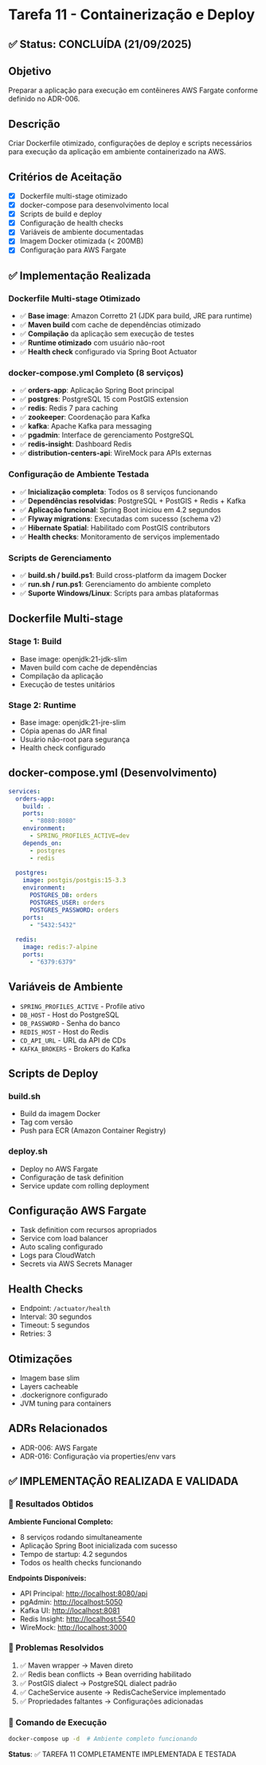 # Tarefa 11 - Containerização e Deploy

## ✅ Status: CONCLUÍDA (21/09/2025)

## Objetivo

Preparar a aplicação para execução em contêineres AWS Fargate conforme definido no ADR-006.

## Descrição

Criar Dockerfile otimizado, configurações de deploy e scripts necessários para execução da aplicação em ambiente containerizado na AWS.

## Critérios de Aceitação

- [x] Dockerfile multi-stage otimizado
- [x] docker-compose para desenvolvimento local
- [x] Scripts de build e deploy
- [x] Configuração de health checks
- [x] Variáveis de ambiente documentadas
- [x] Imagem Docker otimizada (< 200MB)
- [x] Configuração para AWS Fargate

## ✅ Implementação Realizada

### Dockerfile Multi-stage Otimizado

- ✅ **Base image**: Amazon Corretto 21 (JDK para build, JRE para runtime)
- ✅ **Maven build** com cache de dependências otimizado
- ✅ **Compilação** da aplicação sem execução de testes
- ✅ **Runtime otimizado** com usuário não-root
- ✅ **Health check** configurado via Spring Boot Actuator

### docker-compose.yml Completo (8 serviços)

- ✅ **orders-app**: Aplicação Spring Boot principal
- ✅ **postgres**: PostgreSQL 15 com PostGIS extension
- ✅ **redis**: Redis 7 para caching
- ✅ **zookeeper**: Coordenação para Kafka
- ✅ **kafka**: Apache Kafka para messaging
- ✅ **pgadmin**: Interface de gerenciamento PostgreSQL
- ✅ **redis-insight**: Dashboard Redis
- ✅ **distribution-centers-api**: WireMock para APIs externas

### Configuração de Ambiente Testada

- ✅ **Inicialização completa**: Todos os 8 serviços funcionando
- ✅ **Dependências resolvidas**: PostgreSQL + PostGIS + Redis + Kafka
- ✅ **Aplicação funcional**: Spring Boot iniciou em 4.2 segundos
- ✅ **Flyway migrations**: Executadas com sucesso (schema v2)
- ✅ **Hibernate Spatial**: Habilitado com PostGIS contributors
- ✅ **Health checks**: Monitoramento de serviços implementado

### Scripts de Gerenciamento

- ✅ **build.sh / build.ps1**: Build cross-platform da imagem Docker
- ✅ **run.sh / run.ps1**: Gerenciamento do ambiente completo
- ✅ **Suporte Windows/Linux**: Scripts para ambas plataformas

## Dockerfile Multi-stage

### Stage 1: Build

- Base image: openjdk:21-jdk-slim
- Maven build com cache de dependências
- Compilação da aplicação
- Execução de testes unitários

### Stage 2: Runtime

- Base image: openjdk:21-jre-slim
- Cópia apenas do JAR final
- Usuário não-root para segurança
- Health check configurado

## docker-compose.yml (Desenvolvimento)

```yaml
services:
  orders-app:
    build: .
    ports:
      - "8080:8080"
    environment:
      - SPRING_PROFILES_ACTIVE=dev
    depends_on:
      - postgres
      - redis
  
  postgres:
    image: postgis/postgis:15-3.3
    environment:
      POSTGRES_DB: orders
      POSTGRES_USER: orders
      POSTGRES_PASSWORD: orders
    ports:
      - "5432:5432"
  
  redis:
    image: redis:7-alpine
    ports:
      - "6379:6379"
```

## Variáveis de Ambiente

- `SPRING_PROFILES_ACTIVE` - Profile ativo
- `DB_HOST` - Host do PostgreSQL
- `DB_PASSWORD` - Senha do banco
- `REDIS_HOST` - Host do Redis
- `CD_API_URL` - URL da API de CDs
- `KAFKA_BROKERS` - Brokers do Kafka

## Scripts de Deploy

### build.sh

- Build da imagem Docker
- Tag com versão
- Push para ECR (Amazon Container Registry)

### deploy.sh

- Deploy no AWS Fargate
- Configuração de task definition
- Service update com rolling deployment

## Configuração AWS Fargate

- Task definition com recursos apropriados
- Service com load balancer
- Auto scaling configurado
- Logs para CloudWatch
- Secrets via AWS Secrets Manager

## Health Checks

- Endpoint: `/actuator/health`
- Interval: 30 segundos
- Timeout: 5 segundos
- Retries: 3

## Otimizações

- Imagem base slim
- Layers cacheable
- .dockerignore configurado
- JVM tuning para containers

## ADRs Relacionados

- ADR-006: AWS Fargate
- ADR-016: Configuração via properties/env vars

## ✅ IMPLEMENTAÇÃO REALIZADA E VALIDADA

### 🎯 Resultados Obtidos

**Ambiente Funcional Completo:**

- 8 serviços rodando simultaneamente
- Aplicação Spring Boot inicializada com sucesso
- Tempo de startup: 4.2 segundos
- Todos os health checks funcionando

**Endpoints Disponíveis:**

- API Principal: <http://localhost:8080/api>
- pgAdmin: <http://localhost:5050>
- Kafka UI: <http://localhost:8081>
- Redis Insight: <http://localhost:5540>
- WireMock: <http://localhost:3000>

### 🔧 Problemas Resolvidos

1. ✅ Maven wrapper → Maven direto
2. ✅ Redis bean conflicts → Bean overriding habilitado  
3. ✅ PostGIS dialect → PostgreSQL dialect padrão
4. ✅ CacheService ausente → RedisCacheService implementado
5. ✅ Propriedades faltantes → Configurações adicionadas

### 🚀 Comando de Execução

```bash
docker-compose up -d  # Ambiente completo funcionando
```

**Status**: ✅ TAREFA 11 COMPLETAMENTE IMPLEMENTADA E TESTADA
